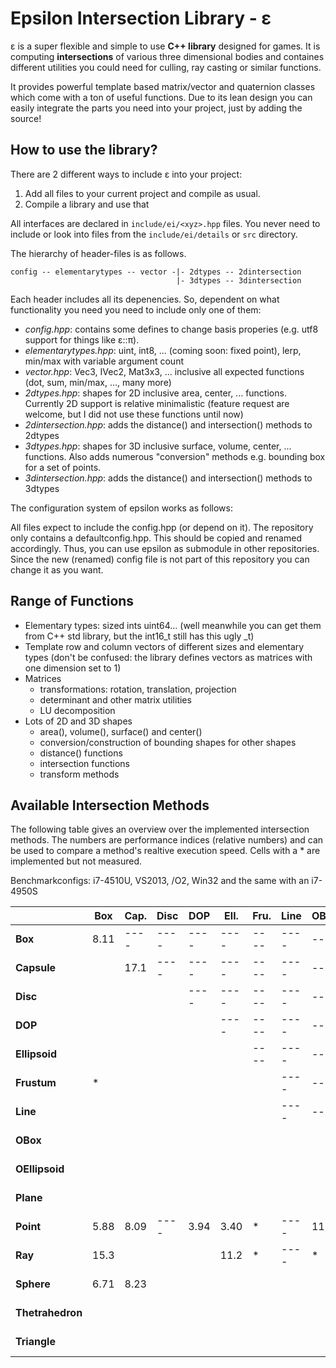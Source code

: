 Epsilon Intersection Library - ε
===============================================================================

ε is a super flexible and simple to use **C++ library** designed for games. It is computing **intersections** of various three dimensional bodies and containes different utilities you could need for culling, ray casting or similar functions.

It provides powerful template based matrix/vector and quaternion classes which come with a ton of useful functions.
Due to its lean design you can easily integrate the parts you need into your project, just by adding the source!


How to use the library?
-------------------------------------------------------------------------------

There are 2 different ways to include ε into your project:

  1. Add all files to your current project and compile as usual.
  2. Compile a library and use that

All interfaces are declared in ``include/ei/<xyz>.hpp`` files. You never need to
include or look into files from the ``include/ei/details`` or ``src`` directory.

The hierarchy of header-files is as follows.
```
config -- elementarytypes -- vector -|- 2dtypes -- 2dintersection
                                     |- 3dtypes -- 3dintersection
```
Each header includes all its depenencies. So, dependent on what functionality you need you need to include only one of them:

  * *config.hpp*: contains some defines to change basis properies (e.g. utf8 support for things like ε::π).
  * *elementarytypes.hpp*: uint, int8, ... (coming soon: fixed point), lerp, min/max with variable argument count
  * *vector.hpp*: Vec3, IVec2, Mat3x3, ... inclusive all expected functions (dot, sum, min/max, ..., many more)
  * *2dtypes.hpp*: shapes for 2D inclusive area, center, ... functions. Currently 2D support is relative minimalistic (feature request are welcome, but I did not use these functions until now)
  * *2dintersection.hpp*: adds the distance() and intersection() methods to 2dtypes
  * *3dtypes.hpp*: shapes for 3D inclusive surface, volume, center, ... functions. Also adds numerous "conversion" methods e.g. bounding box for a set of points.
  * *3dintersection.hpp*: adds the distance() and intersection() methods to 3dtypes  

The configuration system of epsilon works as follows:

All files expect to include the config.hpp (or depend on it). The repository only contains a defaultconfig.hpp. This should be copied and renamed accordingly. Thus, you can use epsilon as submodule in other repositories. Since the new (renamed) config file is not part of this repository you can change it as you want.


Range of Functions
-------------------------------------------------------------------------------

  * Elementary types: sized ints uint64... (well meanwhile you can get them from C++ std library, but the int16_t still has this ugly _t)
  * Template row and column vectors of different sizes and elementary types (don't be confused: the library defines vectors as matrices with one dimension set to 1)
  * Matrices
	  * transformations: rotation, translation, projection
	  * determinant and other matrix utilities
	  * LU decomposition
  * Lots of 2D and 3D shapes
	  * area(), volume(), surface() and center()
	  * conversion/construction of bounding shapes for other shapes
	  * distance() functions
	  * intersection functions
	  * transform methods


Available Intersection Methods
-------------------------------------------------------------------------------

The following table gives an overview over the implemented intersection methods.
The numbers are performance indices (relative numbers) and can be used to
compare a method's realtive execution speed.
Cells with a * are implemented but not measured.

Benchmarkconfigs: i7-4510U, VS2013, /O2, Win32 and the same with an i7-4950S

|                 | Box  | Cap. | Disc | DOP  | Ell. | Fru. | Line | OBox | OEl. | Pla. | Poi. | Ray  | Sph. | The. | Tri. |
|-----------------|------|------|------|------|------|------|------|------|------|------|------|------|------|------|------|
|**Box**          | 8.11 | ---- | ---- | ---- | ---- | ---- | ---- | ---- | ---- | ---- | ---- | ---- | ---- | ---- | ---- |
|**Capsule**      |      | 17.1 | ---- | ---- | ---- | ---- | ---- | ---- | ---- | ---- | ---- | ---- | ---- | ---- | ---- |
|**Disc**         |      |      |      | ---- | ---- | ---- | ---- | ---- | ---- | ---- | ---- | ---- | ---- | ---- | ---- |
|**DOP**          |      |      |      |      | ---- | ---- | ---- | ---- | ---- | ---- | ---- | ---- | ---- | ---- | ---- |
|**Ellipsoid**    |      |      |      |      |      | ---- | ---- | ---- | ---- | ---- | ---- | ---- | ---- | ---- | ---- |
|**Frustum**      | *    |      |      |      |      |      | ---- | ---- | ---- | ---- | ---- | ---- | ---- | ---- | ---- |
|**Line**         |      |      |      |      |      |      | ---- | ---- | ---- | ---- | ---- | ---- | ---- | ---- | ---- |
|**OBox**         |      |      |      |      |      |      |      |      | ---- | ---- | ---- | ---- | ---- | ---- | ---- |
|**OEllipsoid**   |      |      |      |      |      |      |      |      |      | ---- | ---- | ---- | ---- | ---- | ---- |
|**Plane**        |      |      |      |      |      |      |      |      |      |      | ---- | ---- | ---- | ---- | ---- |
|**Point**        | 5.88 | 8.09 | ---- | 3.94 | 3.40 | *    | ---- | 11.7 | 7.31 | ---- | ---- | ---- | ---- | ---- | ---- |
|**Ray**          | 15.3 |      |      |      | 11.2 | *    | ---- | *    |      |      | ---- | ---- | ---- | ---- | ---- |
|**Sphere**       | 6.71 | 8.23 |      |      |      |      |      |      |      | 1.71 | 1.68 | 3.40 | 1.79 | ---- | ---- |
|**Thetrahedron** |      |      |      |      |      |      |      |      |      |      | 12.3 |      |      |      | ---- |
|**Triangle**     |      |      |      |      |      |      |      |      |      |      | ---- | 12.2 | 22.9 |      |      |
